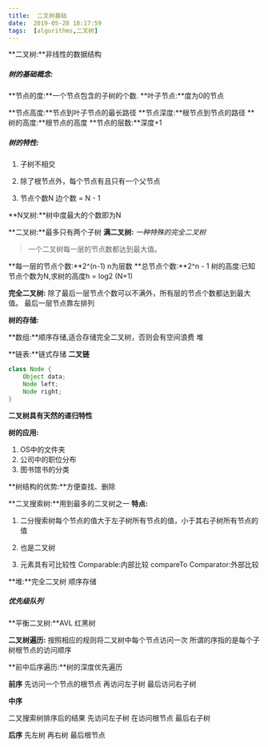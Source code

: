 ```yaml
---
title:  二叉树基础
date:  2019-05-28 18:17:59
tags:  [algorithms,二叉树]
---
```


**二叉树:**非线性的数据结构

##### 树的基础概念:

**节点的度:**一个节点包含的子树的个数.
**叶子节点:**度为0的节点

**节点高度:**节点到叶子节点的最长路径
**节点深度:**根节点到节点的路径
**树的高度:**根节点的高度
**节点的层数:**深度+1

##### 树的特性:

1. 子树不相交

2. 除了根节点外，每个节点有且只有一个父节点

3. 节点个数N 边个数 = N - 1

**N叉树:**树中度最大的个数即为N

**二叉树:**最多只有两个子树
**满二叉树:** *一种特殊的完全二叉树*

>  一个二叉树每一层的节点数都达到最大值。

**每一层的节点个数:**2^(n-1) n为层数
**总节点个数:**2^n - 1
树的高度:已知节点个数为N,求树的高度h = log2 (N+1)

**完全二叉树:**
除了最后一层节点个数可以不满外，所有层的节点个数都达到最大值。
最后一层节点靠左排列

**树的存储:**

**数组:**顺序存储,适合存储完全二叉树，否则会有空间浪费
堆

**链表:**链式存储
**二叉链**

```java
class Node {
	Object data;
	Node left;
	Node right;
}
```

**二叉树具有天然的递归特性**

**树的应用:**

1. OS中的文件夹
2. 公司中的职位分布
3. 图书馆书的分类

**树结构的优势:**方便查找、删除

**二叉搜索树:**用到最多的二叉树之一
**特点:**

1. 二分搜索树每个节点的值大于左子树所有节点的值，小于其右子树所有节点的值

2. 也是二叉树

3. 元素具有可比较性
   Comparable:内部比较 compareTo
   Comparator:外部比较

**堆:**完全二叉树 顺序存储

##### 优先级队列

**平衡二叉树:**AVL 红黑树

**二叉树遍历:**
按照相应的规则将二叉树中每个节点访问一次
所谓的序指的是每个子树根节点的访问顺序

**前中后序遍历:**树的深度优先遍历

**前序**
先访问一个节点的根节点
再访问左子树
最后访问右子树

**中序**

二叉搜索树排序后的结果
先访问左子树
在访问根节点
最后右子树

**后序**
先左树
再右树
最后根节点
